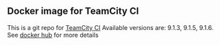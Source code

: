 ## Docker image for TeamCity CI

This is a git repo for [TeamCity CI](https://www.jetbrains.com/teamcity/)
Available versions are: 9.1.3, 9.1.5, 9.1.6. See [docker hub](https://hub.docker.com/r/paralect/teamcity/tags/) for more details
